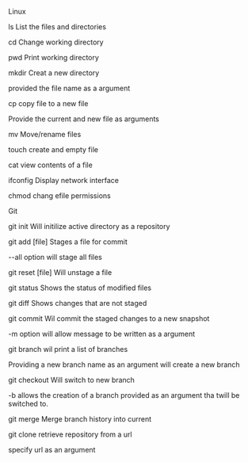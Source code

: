 Linux

ls  List the files and directories

cd Change working directory

pwd Print working directory

mkdir Creat a new directory

provided the file name as a argument

cp copy file to a new file

Provide the current and new file as arguments

mv Move/rename files

touch create and empty file

cat view contents of a file

ifconfig Display network interface

chmod chang efile permissions 

Git

git init Will initilize active directory as a repository

git add \[file\] Stages a file for commit

--all option will stage all files

git reset \[file\] Will unstage a file

git status Shows the status of modified files 

git diff Shows changes that are not staged

git commit Wil commit the staged changes to a new snapshot

-m option will allow message to be written as a argument

git branch wil print a list of branches

Providing a new branch name as an argument will create a new branch

git checkout Will switch to new branch

-b allows the creation of a branch provided as an argument tha twill be switched to.

git merge Merge branch history into current

git clone retrieve repository from a url

specify url as an argument
 
